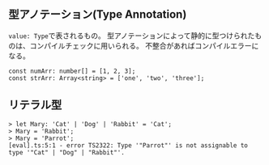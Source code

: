 型アノテーション(Type Annotation)
---
``value: Type``で表されるもの。
型アノテーションによって静的に型つけられたものは、コンパイルチェックに用いられる。
不整合があればコンパイルエラーになる。   

```
const numArr: number[] = [1, 2, 3];
const strArr: Array<string> = ['one', 'two', 'three'];
```

リテラル型
---
```
> let Mary: 'Cat' | 'Dog' | 'Rabbit' = 'Cat'; 
> Mary = 'Rabbit';
> Mary = 'Parrot';
[eval].ts:5:1 - error TS2322: Type '"Parrot"' is not assignable to type '"Cat" | "Dog" | "Rabbit"'.
```

